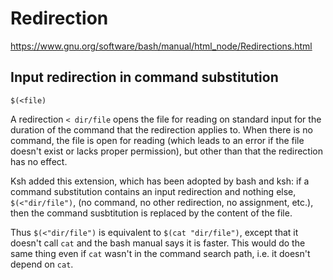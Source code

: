# Redirection

https://www.gnu.org/software/bash/manual/html_node/Redirections.html



## Input redirection in command substitution

`$(<file)`

A redirection `< dir/file` opens the file for reading on standard input for the duration of the command that the redirection applies to. When there is no command, the file is open for reading (which leads to an error if the file doesn't exist or lacks proper permission), but other than that the redirection has no effect.

Ksh added this extension, which has been adopted by bash and ksh: if a command substitution contains an input redirection and nothing else, `$(<"dir/file")`, (no command, no other redirection, no assignment, etc.), then the command susbtitution is replaced by the content of the file.

Thus `$(<"dir/file")` is equivalent to `$(cat "dir/file")`, except that it doesn't call `cat` and the bash manual says it is faster. This would do the same thing even if `cat` wasn't in the command search path, i.e. it doesn't depend on `cat`.
